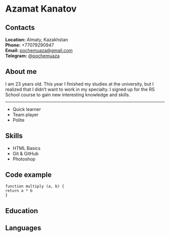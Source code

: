 # Azamat Kanatov
  
## Contacts
  
**Location:** Almaty, Kazakhstan<br>
**Phone:** +77079290947<br>
**Email:** pochemuaza@gmail.com<br>
**Telegram:** [@pochemuaza](https://t.me/pochemuaza)

## About me
    
I am 23 years old. This year I finished my studies at the university, but I realized that I didn’t want to work in my specialty. I signed up for the RS School course to gain new interesting knowledge and skills.

---   

* Quick learner
* Team player
* Polite

## Skills

* HTML Basics
* Git & GitHub
* Photoshop

## Code example

```
function multiply (a, b) {
return a * b
}
```

## Education



## Languages


